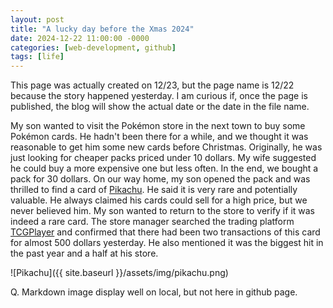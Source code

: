 ```yaml
---
layout: post
title: "A lucky day before the Xmas 2024"
date: 2024-12-22 11:00:00 -0000
categories: [web-development, github]
tags: [life]
---
```



This page was actually created on 12/23, but the page name is 12/22 because the story happened yesterday. I am curious if, once the page is published, the blog will show the actual date or the date in the file name.

My son wanted to visit the Pokémon store in the next town to buy some Pokémon cards. He hadn't been there for a while, and we thought it was reasonable to get him some new cards before Christmas. Originally, he was just looking for cheaper packs priced under 10 dollars. My wife suggested he could buy a more expensive one but less often. In the end, we bought a pack for 30 dollars. 
On our way home, my son opened the pack and was thrilled to find a card of [Pikachu](https://www.tcgplayer.com/product/590027/pokemon-sv08-surging-sparks-pikachu-ex-238-191?page=1&Language=English). He said it is very rare and potentially valuable. He always claimed his cards could sell for a high price, but we never believed him. My son wanted to return to the store to verify if it was indeed a rare card. The store manager searched the trading platform [TCGPlayer](https://www.tcgplayer.com) and confirmed that there had been two transactions of this card for almost 500 dollars yesterday. He also mentioned it was the biggest hit in the past year and a half at his store. 


![Pikachu]({{ site.baseurl }}/assets/img/pikachu.png)

Q. Markdown image display well on local, but not here in github page.



